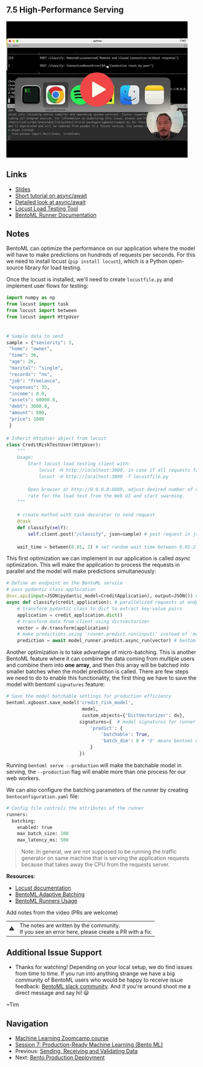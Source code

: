 
## 7.5 High-Performance Serving

<a href="https://www.youtube.com/watch?v=LjDYPWhJBrY&list=PL3MmuxUbc_hIhxl5Ji8t4O6lPAOpHaCLR"><img src="images/thumbnail-7-05.jpg"></a>
 
## Links
* [Slides](https://www.slideshare.net/TimLiu72/75-high-performance-servingpptx)
* [Short tutorial on async/await](https://zetcode.com/python/async-await/)
* [Detailed look at async/await](https://tenthousandmeters.com/blog/python-behind-the-scenes-12-how-asyncawait-works-in-python/)
* [Locust Load Testing Tool](https://locust.io/)
* [BentoML Runner Documentation](https://docs.bentoml.org/en/latest/concepts/runner.html)


## Notes

BentoML can optimize the performance on our application where the model will have to make predictions on hundreds of requests per seconds. For this we need to install locust (`pip install locust`), which is a Python open-source library for load testing.

Once the locust is installed, we'll need to create `locustfile.py` and implement user flows for testing:

```python
import numpy as np
from locust import task
from locust import between
from locust import HttpUser


# Sample data to send
sample = {"seniority": 3,
 "home": "owner",
 "time": 36,
 "age": 26,
 "marital": "single",
 "records": "no",
 "job": "freelance",
 "expenses": 35,
 "income": 0.0,
 "assets": 60000.0,
 "debt": 3000.0,
 "amount": 800,
 "price": 1000
 }

# Inherit HttpUser object from locust
class CreditRiskTestUser(HttpUser):
    """
    Usage:
        Start locust load testing client with:
            locust -H http://localhost:3000, in case if all requests failed then load client with:
            locust -H http://localhost:3000 -f locustfile.py

        Open browser at http://0.0.0.0:8089, adjust desired number of users and spawn
        rate for the load test from the Web UI and start swarming.
    """

    # create mathod with task decorator to send request
    @task
    def classify(self):
        self.client.post("/classify", json=sample) # post request in json format with the endpoint 'classify'

    wait_time = between(0.01, 2) # set random wait time between 0.01-2 secs
```

This first optimization we can implement in our application is called *async* optimization. This will make the application to process the requests in parallel and the model will make predictions simultaneously:

```python
# Define an endpoint on the BentoML service
# pass pydantic class application
@svc.api(input=JSON(pydantic_model=CreditApplication), output=JSON()) # decorate endpoint as in json format for input and output
async def classify(credit_application): # parallelized requests at endpoint level (async)
    # transform pydantic class to dict to extract key-value pairs 
    application = credit_application.dict()
    # transform data from client using dictvectorizer
    vector = dv.transform(application)
    # make predictions using 'runner.predict.run(input)' instead of 'model.predict'
    prediction = await model_runner.predict.async_run(vector) # bentoml inference level parallelization (async_run)
```

Another optimization is to take advantage of micro-batching. This is another BentoML feature where it can combine the data coming from multiple users and combine them into **one array**, and then this array will be batched into smaller batches when the model prediction is called. There are few steps we need to do to enable this functionality, the first thing we have to save the model with bentoml `signatures` feature:

```python
# Save the model batchable settings for production efficiency
bentoml.xgboost.save_model('credit_risk_model',
                            model,
                            custom_objects={'DictVectorizer': dv},
                           signatures={  # model signatures for runner inference
                               'predict': { 
                                   'batchable': True, 
                                   'batch_dim': 0 # '0' means bentoml will concatenate request arrays by first dimension
                               }
                           })
```

Running `bentoml serve --production` will make the batchable model in serving, the `--production` flag will enable more than one process for our web workers.

We can also configure the batching parameters of the runner by creating `bentoconfiguration.yaml` file:

```python
# Config file controls the attributes of the runner
runners:
  batching:
    enabled: true
    max_batch_size: 100
    max_latency_ms: 500
```

> Note: In general, we are not supposed to be running the traffic generator on same machine that is serving the application requests because that takes away the CPU from the requests server.

**Resources**:

- [Locust documentation](https://locust.io/)
- [BentoML Adaptive Batching](https://docs.bentoml.org/en/latest/guides/batching.html)
- [BentoML Runners Usage](https://docs.bentoml.org/en/latest/concepts/runner.html)

Add notes from the video (PRs are welcome)


<table>
   <tr>
      <td>⚠️</td>
      <td>
         The notes are written by the community. <br>
         If you see an error here, please create a PR with a fix.
      </td>
   </tr>
</table>

## Additional Issue Support
* Thanks for watching! Depending on your local setup, we do find issues from time to time. If you run into anything strange
we have a big community of BentoML users who would be happy to receive issue feedback: 
[BentoML slack community](https://l.bentoml.com/join-slack-mlzoomcamp). And if you're around shoot me a direct
message and say hi! 😃 

~Tim

## Navigation

* [Machine Learning Zoomcamp course](../)
* [Session 7: Production-Ready Machine Learning (Bento ML)](./)
* Previous: [Sending, Receiving and Validating Data](04-validation.md)
* Next: [Bento Production Deployment](06-production-deployment.md)